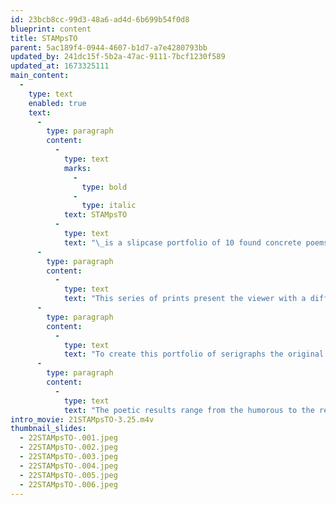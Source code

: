 ```yaml
---
id: 23bcb8cc-99d3-48a6-ad4d-6b699b54f0d8
blueprint: content
title: STAMpsTO
parent: 5ac189f4-0944-4607-b1d7-a7e4280793bb
updated_by: 241dc15f-5b2a-47ac-9111-7bcf1230f589
updated_at: 1673325111
main_content:
  -
    type: text
    enabled: true
    text:
      -
        type: paragraph
        content:
          -
            type: text
            marks:
              -
                type: bold
              -
                type: italic
            text: STAMpsTO
          -
            type: text
            text: "\_is a slipcase portfolio of 10 found concrete poems: USA postage stamps found on envelopes fused with their postal cancellations. These\_10 “found” concrete poems are of USA postage stamps found on envelopes, fused with their postal cancellations. The accidental fusion of words and images resulted in poetic statements that were quite amazing—especially in the context of this action via a government agency."
      -
        type: paragraph
        content:
          -
            type: text
            text: "This series of prints present the viewer with a different kind of “stamp collection”— one that focuses attention on the relationship of existing postage stamps found with their cancellations on mailed envelopes. Although their relationships may appear obvious to serve their practical purpose and thus not require any further attention, this creates an unexpected expressive result with often a powerful poetic result—which we tend to overlook due to their small scale (and indeed, we often overlook the small things in life!).\_"
      -
        type: paragraph
        content:
          -
            type: text
            text: "To create this portfolio of serigraphs the original postage stamp was simply enlarged, along with its respective cancellation and all extraneous surrounding matter was deleted to focus attention on what their chance combination held.\_\_Again, NONE of these images were altered or manipulated, except for the fact to combine the image into one color.\_"
      -
        type: paragraph
        content:
          -
            type: text
            text: "The poetic results range from the humorous to the revolting. In most cases the subject matter used our country’s representations of symbols—which creates the ironic note that the combined graphic elements were actually created by one of our governmental offices. That said, imagine for a moment the reality that our government “promotes” the very idea that “war is better business”, or decided to shoot holes through our national flag, or made a Duchamp’s Mona Lisa out of Eleanor Roosevelt!\_"
intro_movie: 21STAMpsTO-3.25.m4v
thumbnail_slides:
  - 22STAMpsTO-.001.jpeg
  - 22STAMpsTO-.002.jpeg
  - 22STAMpsTO-.003.jpeg
  - 22STAMpsTO-.004.jpeg
  - 22STAMpsTO-.005.jpeg
  - 22STAMpsTO-.006.jpeg
---
```

